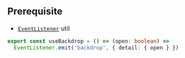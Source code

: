 ## Prerequisite

- [`EventListener`](/docs/utils/EventListener) util

```typescript title="services/hooks/index.tsx"
export const useBackdrop = () => (open: boolean) =>
  EventListener.emit('backdrop', { detail: { open } })
```
